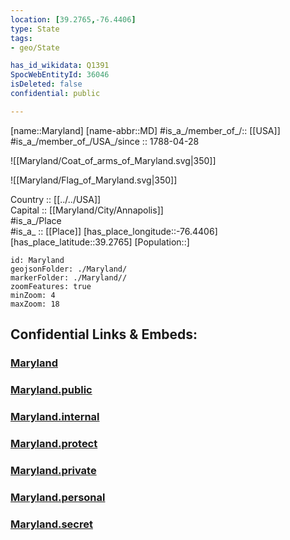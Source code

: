 ```yaml
---
location: [39.2765,-76.4406] 
type: State
tags:
- geo/State

has_id_wikidata: Q1391 
SpocWebEntityId: 36046
isDeleted: false
confidential: public

---
```

[name::Maryland] 
[name-abbr::MD] 
#is_a_/member_of_/:: [[USA]]
#is_a_/member_of_/USA_/since :: 1788-04-28  


![[Maryland/Coat_of_arms_of_Maryland.svg|350]] 

![[Maryland/Flag_of_Maryland.svg|350]] 

Country :: [[../../USA]]  
Capital :: [[Maryland/City/Annapolis]]  
#is_a_/Place  
#is_a_ :: [[Place]] 
[has_place_longitude::-76.4406] 
[has_place_latitude::39.2765] 
[Population::] 

```leaflet
id: Maryland
geojsonFolder: ./Maryland/
markerFolder: ./Maryland//
zoomFeatures: true 
minZoom: 4 
maxZoom: 18
```


## Confidential Links & Embeds: 

### [Maryland](/_Standards/Earth/Continent/America~North/USA/USA~Eastern/Maryland.md) 

### [Maryland.public](/_public/Earth/Continent/America~North/USA/USA~Eastern/Maryland.public.md) 

### [Maryland.internal](/_internal/Earth/Continent/America~North/USA/USA~Eastern/Maryland.internal.md) 

### [Maryland.protect](/_protect/Earth/Continent/America~North/USA/USA~Eastern/Maryland.protect.md) 

### [Maryland.private](/_private/Earth/Continent/America~North/USA/USA~Eastern/Maryland.private.md) 

### [Maryland.personal](/_personal/Earth/Continent/America~North/USA/USA~Eastern/Maryland.personal.md) 

### [Maryland.secret](/_secret/Earth/Continent/America~North/USA/USA~Eastern/Maryland.secret.md)

